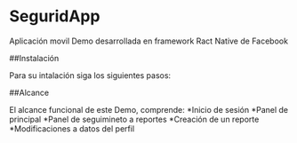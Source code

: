 # SeguridApp

Aplicación movil Demo desarrollada en framework Ract Native de Facebook

##Instalación

Para su intalación siga los siguientes pasos:


##Alcance

El alcance funcional de este Demo, comprende:
*Inicio de sesión
*Panel de principal
*Panel de seguimineto a reportes
*Creación de un reporte
*Modificaciones a datos del perfil
